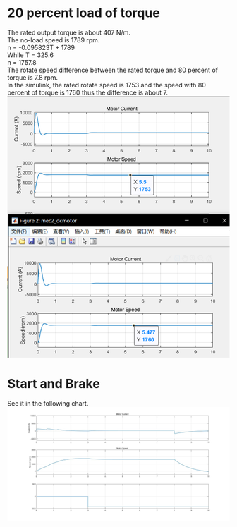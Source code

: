 # 20 percent load of torque #
The rated output torque is about 407 N/m. <br>
The no-load speed is 1789 rpm. <br>
n = -0.095823T + 1789 <br>
While T = 325.6 <br>
n = 1757.8 <br>
The rotate speed difference between the rated torque and 80 percent of torque is 7.8 rpm. <br>
In the simulink, the rated rotate speed is 1753 and the speed with 80 percent of torque is 1760 thus the difference is about 7. <br>
![1](Comparison_Of_Torque.png)

# Start and Brake #
See it in the following chart. <br>
![1](brake.jpg)
